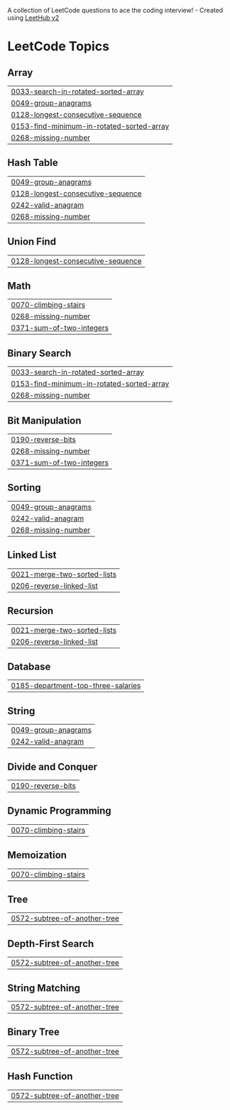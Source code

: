 A collection of LeetCode questions to ace the coding interview! - Created using [LeetHub v2](https://github.com/arunbhardwaj/LeetHub-2.0)
<!---LeetCode Topics Start-->
# LeetCode Topics
## Array
|  |
| ------- |
| [0033-search-in-rotated-sorted-array](https://github.com/choyeonkyu/leetcode/tree/master/0033-search-in-rotated-sorted-array) |
| [0049-group-anagrams](https://github.com/choyeonkyu/leetcode/tree/master/0049-group-anagrams) |
| [0128-longest-consecutive-sequence](https://github.com/choyeonkyu/leetcode/tree/master/0128-longest-consecutive-sequence) |
| [0153-find-minimum-in-rotated-sorted-array](https://github.com/choyeonkyu/leetcode/tree/master/0153-find-minimum-in-rotated-sorted-array) |
| [0268-missing-number](https://github.com/choyeonkyu/leetcode/tree/master/0268-missing-number) |
## Hash Table
|  |
| ------- |
| [0049-group-anagrams](https://github.com/choyeonkyu/leetcode/tree/master/0049-group-anagrams) |
| [0128-longest-consecutive-sequence](https://github.com/choyeonkyu/leetcode/tree/master/0128-longest-consecutive-sequence) |
| [0242-valid-anagram](https://github.com/choyeonkyu/leetcode/tree/master/0242-valid-anagram) |
| [0268-missing-number](https://github.com/choyeonkyu/leetcode/tree/master/0268-missing-number) |
## Union Find
|  |
| ------- |
| [0128-longest-consecutive-sequence](https://github.com/choyeonkyu/leetcode/tree/master/0128-longest-consecutive-sequence) |
## Math
|  |
| ------- |
| [0070-climbing-stairs](https://github.com/choyeonkyu/leetcode/tree/master/0070-climbing-stairs) |
| [0268-missing-number](https://github.com/choyeonkyu/leetcode/tree/master/0268-missing-number) |
| [0371-sum-of-two-integers](https://github.com/choyeonkyu/leetcode/tree/master/0371-sum-of-two-integers) |
## Binary Search
|  |
| ------- |
| [0033-search-in-rotated-sorted-array](https://github.com/choyeonkyu/leetcode/tree/master/0033-search-in-rotated-sorted-array) |
| [0153-find-minimum-in-rotated-sorted-array](https://github.com/choyeonkyu/leetcode/tree/master/0153-find-minimum-in-rotated-sorted-array) |
| [0268-missing-number](https://github.com/choyeonkyu/leetcode/tree/master/0268-missing-number) |
## Bit Manipulation
|  |
| ------- |
| [0190-reverse-bits](https://github.com/choyeonkyu/leetcode/tree/master/0190-reverse-bits) |
| [0268-missing-number](https://github.com/choyeonkyu/leetcode/tree/master/0268-missing-number) |
| [0371-sum-of-two-integers](https://github.com/choyeonkyu/leetcode/tree/master/0371-sum-of-two-integers) |
## Sorting
|  |
| ------- |
| [0049-group-anagrams](https://github.com/choyeonkyu/leetcode/tree/master/0049-group-anagrams) |
| [0242-valid-anagram](https://github.com/choyeonkyu/leetcode/tree/master/0242-valid-anagram) |
| [0268-missing-number](https://github.com/choyeonkyu/leetcode/tree/master/0268-missing-number) |
## Linked List
|  |
| ------- |
| [0021-merge-two-sorted-lists](https://github.com/choyeonkyu/leetcode/tree/master/0021-merge-two-sorted-lists) |
| [0206-reverse-linked-list](https://github.com/choyeonkyu/leetcode/tree/master/0206-reverse-linked-list) |
## Recursion
|  |
| ------- |
| [0021-merge-two-sorted-lists](https://github.com/choyeonkyu/leetcode/tree/master/0021-merge-two-sorted-lists) |
| [0206-reverse-linked-list](https://github.com/choyeonkyu/leetcode/tree/master/0206-reverse-linked-list) |
## Database
|  |
| ------- |
| [0185-department-top-three-salaries](https://github.com/choyeonkyu/leetcode/tree/master/0185-department-top-three-salaries) |
## String
|  |
| ------- |
| [0049-group-anagrams](https://github.com/choyeonkyu/leetcode/tree/master/0049-group-anagrams) |
| [0242-valid-anagram](https://github.com/choyeonkyu/leetcode/tree/master/0242-valid-anagram) |
## Divide and Conquer
|  |
| ------- |
| [0190-reverse-bits](https://github.com/choyeonkyu/leetcode/tree/master/0190-reverse-bits) |
## Dynamic Programming
|  |
| ------- |
| [0070-climbing-stairs](https://github.com/choyeonkyu/leetcode/tree/master/0070-climbing-stairs) |
## Memoization
|  |
| ------- |
| [0070-climbing-stairs](https://github.com/choyeonkyu/leetcode/tree/master/0070-climbing-stairs) |
## Tree
|  |
| ------- |
| [0572-subtree-of-another-tree](https://github.com/choyeonkyu/leetcode/tree/master/0572-subtree-of-another-tree) |
## Depth-First Search
|  |
| ------- |
| [0572-subtree-of-another-tree](https://github.com/choyeonkyu/leetcode/tree/master/0572-subtree-of-another-tree) |
## String Matching
|  |
| ------- |
| [0572-subtree-of-another-tree](https://github.com/choyeonkyu/leetcode/tree/master/0572-subtree-of-another-tree) |
## Binary Tree
|  |
| ------- |
| [0572-subtree-of-another-tree](https://github.com/choyeonkyu/leetcode/tree/master/0572-subtree-of-another-tree) |
## Hash Function
|  |
| ------- |
| [0572-subtree-of-another-tree](https://github.com/choyeonkyu/leetcode/tree/master/0572-subtree-of-another-tree) |
<!---LeetCode Topics End-->